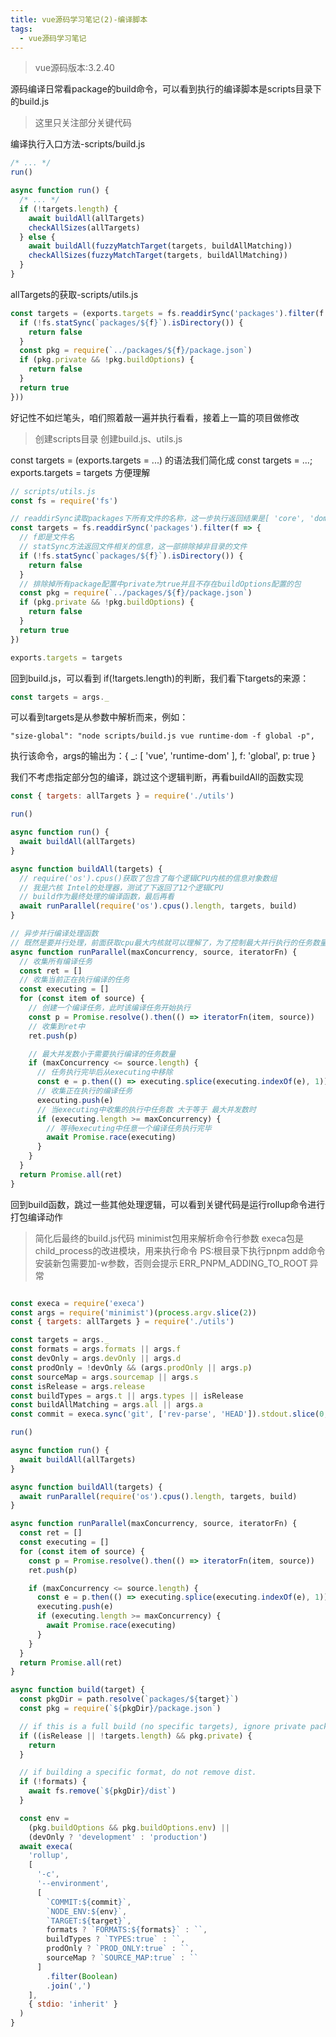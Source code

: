 ```yaml
---
title: vue源码学习笔记(2)-编译脚本
tags:
  - vue源码学习笔记
---
```


> vue源码版本:3.2.40

源码编译日常看package的build命令，可以看到执行的编译脚本是scripts目录下的build.js
> 这里只关注部分关键代码

编译执行入口方法-scripts/build.js
```javascript
/* ... */
run()

async function run() {
  /* ... */
  if (!targets.length) {
    await buildAll(allTargets)
    checkAllSizes(allTargets)
  } else {
    await buildAll(fuzzyMatchTarget(targets, buildAllMatching))
    checkAllSizes(fuzzyMatchTarget(targets, buildAllMatching))
  }
}
```

allTargets的获取-scripts/utils.js
```javascript
const targets = (exports.targets = fs.readdirSync('packages').filter(f => {
  if (!fs.statSync(`packages/${f}`).isDirectory()) {
    return false
  }
  const pkg = require(`../packages/${f}/package.json`)
  if (pkg.private && !pkg.buildOptions) {
    return false
  }
  return true
}))
```

好记性不如烂笔头，咱们照着敲一遍并执行看看，接着上一篇的项目做修改
> 创建scripts目录
> 创建build.js、utils.js

const targets = (exports.targets = ...) 的语法我们简化成 const targets = ...; exports.targets = targets 方便理解

```javascript
// scripts/utils.js
const fs = require('fs')

// readdirSync读取packages下所有文件的名称，这一步执行返回结果是[ 'core', 'dom', 'util' ]
const targets = fs.readdirSync('packages').filter(f => {
  // f即是文件名
  // statSync方法返回文件相关的信息，这一部排除掉非目录的文件
  if (!fs.statSync(`packages/${f}`).isDirectory()) {
    return false
  }
  // 排除掉所有package配置中private为true并且不存在buildOptions配置的包
  const pkg = require(`../packages/${f}/package.json`)
  if (pkg.private && !pkg.buildOptions) {
    return false
  }
  return true
})

exports.targets = targets
```

回到build.js，可以看到 if(!targets.length)的判断，我们看下targets的来源：
```javascript
const targets = args._
```
可以看到targets是从参数中解析而来，例如：
```
"size-global": "node scripts/build.js vue runtime-dom -f global -p",
```
执行该命令，args的输出为：{ _: [ 'vue', 'runtime-dom' ], f: 'global', p: true }

我们不考虑指定部分包的编译，跳过这个逻辑判断，再看buildAll的函数实现

```javascript
const { targets: allTargets } = require('./utils')

run()

async function run() {
  await buildAll(allTargets)
}

async function buildAll(targets) {
  // require('os').cpus()获取了包含了每个逻辑CPU内核的信息对象数组
  // 我是六核 Intel的处理器，测试了下返回了12个逻辑CPU
  // build作为最终处理的编译函数，最后再看
  await runParallel(require('os').cpus().length, targets, build)
}

// 异步并行编译处理函数
// 既然是要并行处理，前面获取cpu最大内核就可以理解了，为了控制最大并行执行的任务数量
async function runParallel(maxConcurrency, source, iteratorFn) {
  // 收集所有编译任务
  const ret = []
  // 收集当前正在执行编译的任务
  const executing = []
  for (const item of source) {
    // 创建一个编译任务，此时该编译任务开始执行
    const p = Promise.resolve().then(() => iteratorFn(item, source))
    // 收集到ret中
    ret.push(p)

    // 最大并发数小于需要执行编译的任务数量
    if (maxConcurrency <= source.length) {
      // 任务执行完毕后从executing中移除
      const e = p.then(() => executing.splice(executing.indexOf(e), 1))
      // 收集正在执行的编译任务
      executing.push(e)
      // 当executing中收集的执行中任务数 大于等于 最大并发数时
      if (executing.length >= maxConcurrency) {
        // 等待executing中任意一个编译任务执行完毕
        await Promise.race(executing)
      }
    }
  }
  return Promise.all(ret)
}
```

回到build函数，跳过一些其他处理逻辑，可以看到关键代码是运行rollup命令进行打包编译动作
> 简化后最终的build.js代码
> minimist包用来解析命令行参数
> execa包是child_process的改进模块，用来执行命令
> PS:根目录下执行pnpm add命令安装新包需要加-w参数，否则会提示 ERR_PNPM_ADDING_TO_ROOT 异常
```javascript

const execa = require('execa')
const args = require('minimist')(process.argv.slice(2))
const { targets: allTargets } = require('./utils')

const targets = args._
const formats = args.formats || args.f
const devOnly = args.devOnly || args.d
const prodOnly = !devOnly && (args.prodOnly || args.p)
const sourceMap = args.sourcemap || args.s
const isRelease = args.release
const buildTypes = args.t || args.types || isRelease
const buildAllMatching = args.all || args.a
const commit = execa.sync('git', ['rev-parse', 'HEAD']).stdout.slice(0, 7)

run()

async function run() {
  await buildAll(allTargets)
}

async function buildAll(targets) {
  await runParallel(require('os').cpus().length, targets, build)
}

async function runParallel(maxConcurrency, source, iteratorFn) {
  const ret = []
  const executing = []
  for (const item of source) {
    const p = Promise.resolve().then(() => iteratorFn(item, source))
    ret.push(p)

    if (maxConcurrency <= source.length) {
      const e = p.then(() => executing.splice(executing.indexOf(e), 1))
      executing.push(e)
      if (executing.length >= maxConcurrency) {
        await Promise.race(executing)
      }
    }
  }
  return Promise.all(ret)
}

async function build(target) {
  const pkgDir = path.resolve(`packages/${target}`)
  const pkg = require(`${pkgDir}/package.json`)

  // if this is a full build (no specific targets), ignore private packages
  if ((isRelease || !targets.length) && pkg.private) {
    return
  }

  // if building a specific format, do not remove dist.
  if (!formats) {
    await fs.remove(`${pkgDir}/dist`)
  }

  const env =
    (pkg.buildOptions && pkg.buildOptions.env) ||
    (devOnly ? 'development' : 'production')
  await execa(
    'rollup',
    [
      '-c',
      '--environment',
      [
        `COMMIT:${commit}`,
        `NODE_ENV:${env}`,
        `TARGET:${target}`,
        formats ? `FORMATS:${formats}` : ``,
        buildTypes ? `TYPES:true` : ``,
        prodOnly ? `PROD_ONLY:true` : ``,
        sourceMap ? `SOURCE_MAP:true` : ``
      ]
        .filter(Boolean)
        .join(',')
    ],
    { stdio: 'inherit' }
  )
}
```